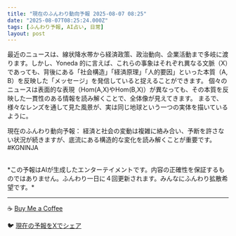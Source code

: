 ```yaml
---
title: "現在のふんわり動向予報 2025-08-07 08:25"
date: "2025-08-07T08:25:24.000Z"
tags: [ふんわり予報, AI占い, 日常]
layout: post
---
```


最近のニュースは、線状降水帯から経済政策、政治動向、企業活動まで多岐に渡ります。しかし、Yoneda 的に言えば、これらの事象はそれぞれ異なる文脈（X）であっても、背後にある「社会構造」「経済原理」「人的要因」といった本質（A, B）を反映した「メッセージ」を発信していると捉えることができます。  個々のニュースは表面的な表現（Hom(A,X)やHom(B,X)）が異なっても、その本質を反映した一貫性のある情報を読み解くことで、全体像が見えてきます。  まるで、様々なレンズを通して見た風景が、実は同じ地球という一つの実体を描いているように。


現在のふんわり動向予報：
経済と社会の変動は複雑に絡み合い、予断を許さない状況が続きますが、底流にある構造的な変化を読み解くことが重要です。#KGNINJA

<br>
*この予報はAIが生成したエンターテイメントです。内容の正確性を保証するものではありません。ふんわり一日に４回更新されます。みんなにふんわり拡散希望です。*

---
☕️ [Buy Me a Coffee](https://www.buymeacoffee.com/kgninja)

🐦 [現在の予報をXでシェア](https://twitter.com/intent/tweet?text=%E7%8F%BE%E5%9C%A8%E3%81%AE%E3%81%B5%E3%82%93%E3%82%8F%E3%82%8A%E4%BA%88%E5%A0%B1%3A%20%E3%80%8C%E6%9C%80%E8%BF%91%E3%81%AE%E3%83%8B%E3%83%A5%E3%83%BC%E3%82%B9%E3%81%AF%E3%80%81%E7%B7%9A%E7%8A%B6%E9%99%8D%E6%B0%B4%E5%B8%AF%E3%81%8B%E3%82%89%E7%B5%8C%E6%B8%88%E6%94%BF%E7%AD%96%E3%80%81%E6%94%BF%E6%B2%BB%E5%8B%95%E5%90%91%E3%80%81%E4%BC%81%E6%A5%AD%E6%B4%BB%E5%8B%95%E3%81%BE%E3%81%A7%E5%A4%9A%E5%B2%90%E3%81%AB%E6%B8%A1%E3%82%8A%E3%81%BE%E3%81%99%E3%80%82%E3%80%8D%23KGNINJA%20%E7%B6%9A%E3%81%8D%E3%81%AF%E3%83%96%E3%83%AD%E3%82%B0%E3%81%A7%EF%BC%81%F0%9F%91%87&url=https%3A%2F%2Fkg-ninja.github.io%2FFunwariyoso%2F)
